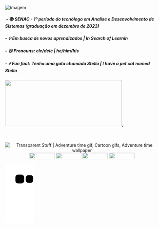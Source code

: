 
<p><img class="css-9pa8cd" draggable="true" src="https://pbs.twimg.com/media/FAKsUBaVkAkgYz1?format=jpg&amp;name=4096x4096" alt="Imagem" width="680" height="170" /></p>

<h5>&nbsp;- 📚 SENAC - 1&ordm; per&iacute;odo do tecn&oacute;logo em Analise e Desenvolvimento de Sistemas (gradua&ccedil;&atilde;o em dezembro de 2023)</h5>
<h5>- 💡 Em busca de novos aprendizados | In Search of Learnin</h5>
<h5>- 😄 Pronouns: ele/dele | he/him/his</h5>
<h5>- ⚡ Fun fact: Tenho uma gata chamada Stella | I have a pet cat named Stella</h5>

<div align="left">
<div align="left"><a href="https://github.com/viniknoxville"> <img src="https://github-readme-stats.vercel.app/api?username=viniknoxville&amp;show_icons=true&amp;theme=yeblu&amp;include_all_commits=true&amp;count_private=true" width="383" height="151" /></a><a href="https://github.com/viniknoxville">&nbsp; </a></div>
<div style="display: inline_block;">&nbsp;</div>
<div>&nbsp;</div>
<div>&nbsp;</div>

 <div align="center"><img class="n3VNCb" style="width: 265px; height: 265px; margin: 0px;" src="https://i.pinimg.com/originals/e5/93/ab/e593ab0589d5f1b389e4dfbcce2bce20.gif" alt="Transparent Stuff | Adventure time gif, Cartoon gifs, Adventure time  wallpaper" data-noaft="1" /></div>
</div>
<div align="center"><a href="https://www.linkedin.com/in/marcosvsribeiro/" target="_blank"><img src="https://img.shields.io/badge/-LinkedIn-%230077B5?style=for-the-badge&amp;logo=linkedin&amp;logoColor=white" width="83" height="21" /></a> <a href="https://www.instagram.com/viniknoxville/" target="_blank"><img src="https://img.shields.io/badge/-Instagram-%23E4405F?style=for-the-badge&amp;logo=instagram&amp;logoColor=white" width="83" height="21" /></a> <a href="https://open.spotify.com/user/12179617072?si=k1glThkqREOUUwSlY_1wKA&amp;utm_source=copy-link&amp;dl_branch=1" target="_blank"><img src="https://img.shields.io/badge/Spotify-1ED760?&amp;style=for-the-badge&amp;logo=spotify&amp;logoColor=white" width="83" height="21" /></a> <a href="mailto:ass.marcosribeiro@gmail.com"><img src="https://img.shields.io/badge/Gmail-D14836?style=for-the-badge&amp;logo=gmail&amp;logoColor=white" width="83" height="21" /> </a></div>
    
 ![Snake animation](https://github.com/viniknoxville/viniknoxville/blob/output/github-contribution-grid-snake.svg)
   
 
</div>
 
